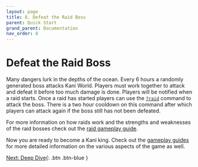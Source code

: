 ```yaml
---
layout: page
title: 8. Defeat the Raid Boss
parent: Quick Start
grand_parent: Documentation
nav_order: 8
---
```

# Defeat the Raid Boss
Many dangers lurk in the depths of the ocean. Every 6 hours a randomly
generated boss attacks Kani World. Players must work together to attack and
defeat it before too much damage is done. Players will be notified when a raid
starts. Once a raid has started players can use the
[`?raid`](/docs/commands/#pve) command to attack the boss. There is a two hour
cooldown on this command after which players can attack again if the boss still
has not been defeated.

For more information on how raids work and the strengths and weaknesses of the
raid bosses check out the [raid gameplay guide](/docs/gameplay/raids.md).

Now you are ready to become a Kani king. Check out the
[gameplay guides](/docs/gameplay) for more detailed information on the various
aspects of the game as well.

[Next: Deep Dive](/docs/gameplay){: .btn .btn-blue }
